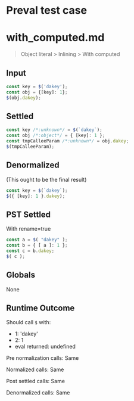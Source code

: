 # Preval test case

# with_computed.md

> Object literal > Inlining > With computed
>
>

## Input

`````js filename=intro
const key = $('dakey');
const obj = {[key]: 1};
$(obj.dakey);
`````


## Settled


`````js filename=intro
const key /*:unknown*/ = $(`dakey`);
const obj /*:object*/ = { [key]: 1 };
const tmpCalleeParam /*:unknown*/ = obj.dakey;
$(tmpCalleeParam);
`````


## Denormalized
(This ought to be the final result)

`````js filename=intro
const key = $(`dakey`);
$({ [key]: 1 }.dakey);
`````


## PST Settled
With rename=true

`````js filename=intro
const a = $( "dakey" );
const b = { [ a ]: 1 };
const c = b.dakey;
$( c );
`````


## Globals


None


## Runtime Outcome


Should call `$` with:
 - 1: 'dakey'
 - 2: 1
 - eval returned: undefined

Pre normalization calls: Same

Normalized calls: Same

Post settled calls: Same

Denormalized calls: Same
